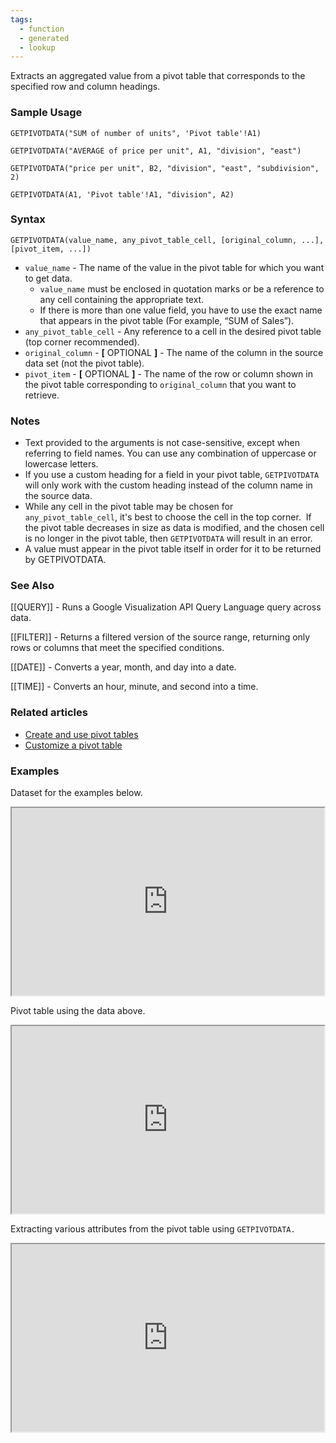 ```yaml
---
tags:
  - function
  - generated
  - lookup
---
```


Extracts an aggregated value from a pivot table that corresponds to the specified row and column headings.

### Sample Usage

`GETPIVOTDATA("SUM of number of units", 'Pivot table'!A1)`

`GETPIVOTDATA("AVERAGE of price per unit", A1, "division", "east")`

`GETPIVOTDATA("price per unit", B2, "division", "east", "subdivision", 2)`

`GETPIVOTDATA(A1, 'Pivot table'!A1, "division", A2)`

### Syntax

`GETPIVOTDATA(value_name, any_pivot_table_cell, [original_column, ...], [pivot_item, ...])`

* `value_name` - The name of the value in the pivot table for which you want to get data.
  + `value_name` must be enclosed in quotation marks or be a reference to any cell containing the appropriate text.
  + If there is more than one value field, you have to use the exact name that appears in the pivot table (For example, “SUM of Sales”).
* `any_pivot_table_cell` - Any reference to a cell in the desired pivot table (top corner recommended).
* `original_column` - **[** OPTIONAL **]** - The name of the column in the source data set (not the pivot table).
* `pivot_item` - **[** OPTIONAL **]** - The name of the row or column shown in the pivot table corresponding to `original_column` that you want to retrieve.

### Notes

* Text provided to the arguments is not case-sensitive, except when referring to field names. You can use any combination of uppercase or lowercase letters.
* If you use a custom heading for a field in your pivot table, `GETPIVOTDATA` will only work with the custom heading instead of the column name in the source data.
* While any cell in the pivot table may be chosen for `any_pivot_table_cell`, it's best to choose the cell in the top corner.  If the pivot table decreases in size as data is modified, and the chosen cell is no longer in the pivot table, then `GETPIVOTDATA` will result in an error.
* A value must appear in the pivot table itself in order for it to be returned by GETPIVOTDATA.

### See Also

[[QUERY]] - Runs a Google Visualization API Query Language query across data.

[[FILTER]] - Returns a filtered version of the source range, returning only rows or columns that meet the specified conditions.

[[DATE]] - Converts a year, month, and day into a date.

[[TIME]] - Converts an hour, minute, and second into a time.

### Related articles

* [Create and use pivot tables](https://support.google.com/docs/answer/1272900)
* [Customize a pivot table](https://support.google.com/docs/answer/7572895)

### Examples

Dataset for the examples below.

<iframe height="300" src="https://docs.google.com/spreadsheets/d/17aD9aiIMP5BUxkQDkElDUL4lsA3r5kM26txJjhXUzOY/pubhtml?gid=0&amp;single=true" width="500"></iframe>

Pivot table using the data above.

<iframe height="300" src="https://docs.google.com/spreadsheets/d/17aD9aiIMP5BUxkQDkElDUL4lsA3r5kM26txJjhXUzOY/pubhtml?gid=1961367216&amp;single=true" width="500"></iframe>

Extracting various attributes from the pivot table using `GETPIVOTDATA.`

<iframe height="300" src="https://docs.google.com/spreadsheets/d/17aD9aiIMP5BUxkQDkElDUL4lsA3r5kM26txJjhXUzOY/pubhtml?gid=930651231&amp;single=true" width="500"></iframe>